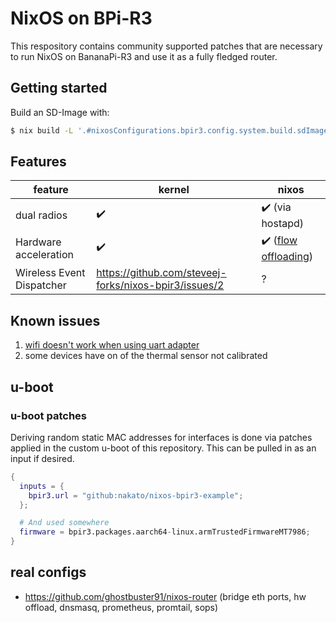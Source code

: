 # NixOS on BPi-R3

This respository contains community supported patches that are necessary to run NixOS on BananaPi-R3 and use it as a fully fledged router.

## Getting started

Build an SD-Image with:

```sh
$ nix build -L '.#nixosConfigurations.bpir3.config.system.build.sdImage'
```

## Features

| feature                   | kernel                                                | nixos                                                                                       |
| ------------------------- | ----------------------------------------------------- | ------------------------------------------------------------------------------------------- |
| dual radios               | ✔️                                                    | ✔️ (via hostapd)                                                                            |
| Hardware acceleration     | ✔️                                                    | ✔️ ([flow offloading](https://www.kernel.org/doc/html/latest/networking/nf_flowtable.html)) |
| Wireless Event Dispatcher | https://github.com/steveej-forks/nixos-bpir3/issues/2 | ?                                                                                           |

## Known issues

1. [wifi doesn't work when using uart adapter](https://github.com/openwrt/mt76/issues/702)
2. some devices have on of the thermal sensor not calibrated

## u-boot

### u-boot patches

Deriving random static MAC addresses for interfaces is done via patches
applied in the custom u-boot of this repository. This can be pulled in as
an input if desired.

```nix
{
  inputs = {
    bpir3.url = "github:nakato/nixos-bpir3-example";
  };

  # And used somewhere
  firmware = bpir3.packages.aarch64-linux.armTrustedFirmwareMT7986;
}
```

## real configs

- https://github.com/ghostbuster91/nixos-router
  (bridge eth ports, hw offload, dnsmasq, prometheus, promtail, sops)
